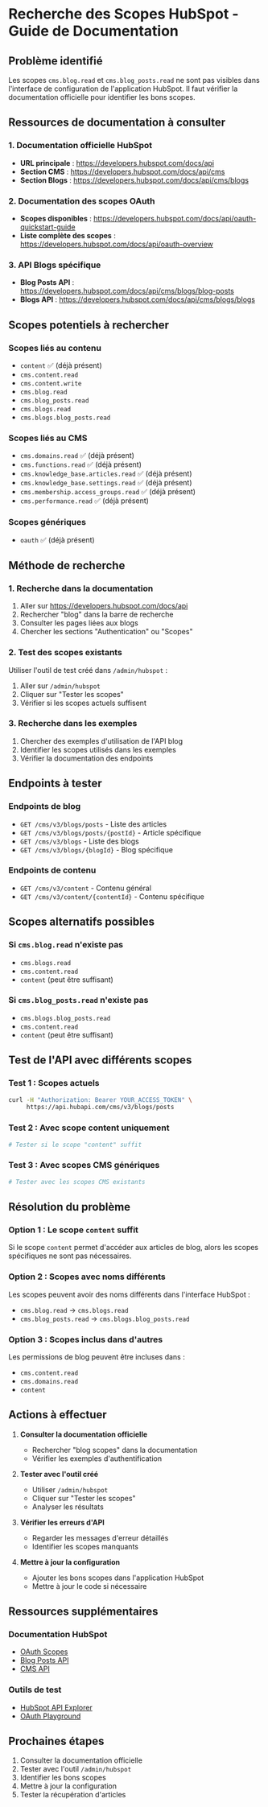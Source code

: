 # Recherche des Scopes HubSpot - Guide de Documentation

## Problème identifié

Les scopes `cms.blog.read` et `cms.blog_posts.read` ne sont pas visibles dans l'interface de configuration de l'application HubSpot. Il faut vérifier la documentation officielle pour identifier les bons scopes.

## Ressources de documentation à consulter

### 1. Documentation officielle HubSpot

- **URL principale** : https://developers.hubspot.com/docs/api
- **Section CMS** : https://developers.hubspot.com/docs/api/cms
- **Section Blogs** : https://developers.hubspot.com/docs/api/cms/blogs

### 2. Documentation des scopes OAuth

- **Scopes disponibles** : https://developers.hubspot.com/docs/api/oauth-quickstart-guide
- **Liste complète des scopes** : https://developers.hubspot.com/docs/api/oauth-overview

### 3. API Blogs spécifique

- **Blog Posts API** : https://developers.hubspot.com/docs/api/cms/blogs/blog-posts
- **Blogs API** : https://developers.hubspot.com/docs/api/cms/blogs/blogs

## Scopes potentiels à rechercher

### Scopes liés au contenu

- `content` ✅ (déjà présent)
- `cms.content.read`
- `cms.content.write`
- `cms.blog.read`
- `cms.blog_posts.read`
- `cms.blogs.read`
- `cms.blogs.blog_posts.read`

### Scopes liés au CMS

- `cms.domains.read` ✅ (déjà présent)
- `cms.functions.read` ✅ (déjà présent)
- `cms.knowledge_base.articles.read` ✅ (déjà présent)
- `cms.knowledge_base.settings.read` ✅ (déjà présent)
- `cms.membership.access_groups.read` ✅ (déjà présent)
- `cms.performance.read` ✅ (déjà présent)

### Scopes génériques

- `oauth` ✅ (déjà présent)

## Méthode de recherche

### 1. Recherche dans la documentation

1. Aller sur https://developers.hubspot.com/docs/api
2. Rechercher "blog" dans la barre de recherche
3. Consulter les pages liées aux blogs
4. Chercher les sections "Authentication" ou "Scopes"

### 2. Test des scopes existants

Utiliser l'outil de test créé dans `/admin/hubspot` :

1. Aller sur `/admin/hubspot`
2. Cliquer sur "Tester les scopes"
3. Vérifier si les scopes actuels suffisent

### 3. Recherche dans les exemples

1. Chercher des exemples d'utilisation de l'API blog
2. Identifier les scopes utilisés dans les exemples
3. Vérifier la documentation des endpoints

## Endpoints à tester

### Endpoints de blog

- `GET /cms/v3/blogs/posts` - Liste des articles
- `GET /cms/v3/blogs/posts/{postId}` - Article spécifique
- `GET /cms/v3/blogs` - Liste des blogs
- `GET /cms/v3/blogs/{blogId}` - Blog spécifique

### Endpoints de contenu

- `GET /cms/v3/content` - Contenu général
- `GET /cms/v3/content/{contentId}` - Contenu spécifique

## Scopes alternatifs possibles

### Si `cms.blog.read` n'existe pas

- `cms.blogs.read`
- `cms.content.read`
- `content` (peut être suffisant)

### Si `cms.blog_posts.read` n'existe pas

- `cms.blogs.blog_posts.read`
- `cms.content.read`
- `content` (peut être suffisant)

## Test de l'API avec différents scopes

### Test 1 : Scopes actuels

```bash
curl -H "Authorization: Bearer YOUR_ACCESS_TOKEN" \
     https://api.hubapi.com/cms/v3/blogs/posts
```

### Test 2 : Avec scope content uniquement

```bash
# Tester si le scope "content" suffit
```

### Test 3 : Avec scopes CMS génériques

```bash
# Tester avec les scopes CMS existants
```

## Résolution du problème

### Option 1 : Le scope `content` suffit

Si le scope `content` permet d'accéder aux articles de blog, alors les scopes spécifiques ne sont pas nécessaires.

### Option 2 : Scopes avec noms différents

Les scopes peuvent avoir des noms différents dans l'interface HubSpot :

- `cms.blog.read` → `cms.blogs.read`
- `cms.blog_posts.read` → `cms.blogs.blog_posts.read`

### Option 3 : Scopes inclus dans d'autres

Les permissions de blog peuvent être incluses dans :

- `cms.content.read`
- `cms.domains.read`
- `content`

## Actions à effectuer

1. **Consulter la documentation officielle**

   - Rechercher "blog scopes" dans la documentation
   - Vérifier les exemples d'authentification

2. **Tester avec l'outil créé**

   - Utiliser `/admin/hubspot`
   - Cliquer sur "Tester les scopes"
   - Analyser les résultats

3. **Vérifier les erreurs d'API**

   - Regarder les messages d'erreur détaillés
   - Identifier les scopes manquants

4. **Mettre à jour la configuration**
   - Ajouter les bons scopes dans l'application HubSpot
   - Mettre à jour le code si nécessaire

## Ressources supplémentaires

### Documentation HubSpot

- [OAuth Scopes](https://developers.hubspot.com/docs/api/oauth-overview)
- [Blog Posts API](https://developers.hubspot.com/docs/api/cms/blogs/blog-posts)
- [CMS API](https://developers.hubspot.com/docs/api/cms)

### Outils de test

- [HubSpot API Explorer](https://developers.hubspot.com/docs/api/overview)
- [OAuth Playground](https://developers.hubspot.com/docs/api/oauth-quickstart-guide)

## Prochaines étapes

1. Consulter la documentation officielle
2. Tester avec l'outil `/admin/hubspot`
3. Identifier les bons scopes
4. Mettre à jour la configuration
5. Tester la récupération d'articles
